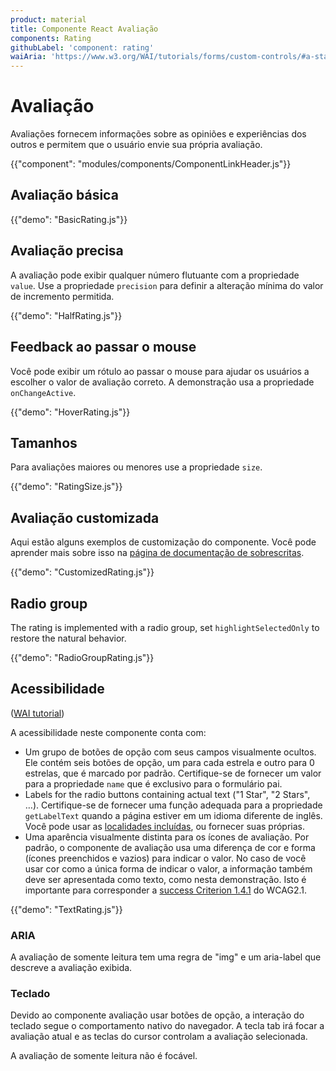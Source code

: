 ```yaml
---
product: material
title: Componente React Avaliação
components: Rating
githubLabel: 'component: rating'
waiAria: 'https://www.w3.org/WAI/tutorials/forms/custom-controls/#a-star-rating'
---
```


# Avaliação

<p class="description">Avaliações fornecem informações sobre as opiniões e experiências dos outros e permitem que o usuário envie sua própria avaliação.</p>

{{"component": "modules/components/ComponentLinkHeader.js"}}

## Avaliação básica

{{"demo": "BasicRating.js"}}

## Avaliação precisa

A avaliação pode exibir qualquer número flutuante com a propriedade `value`. Use a propriedade `precision` para definir a alteração mínima do valor de incremento permitida.

{{"demo": "HalfRating.js"}}

## Feedback ao passar o mouse

Você pode exibir um rótulo ao passar o mouse para ajudar os usuários a escolher o valor de avaliação correto. A demonstração usa a propriedade `onChangeActive`.

{{"demo": "HoverRating.js"}}

## Tamanhos

Para avaliações maiores ou menores use a propriedade `size`.

{{"demo": "RatingSize.js"}}

## Avaliação customizada

Aqui estão alguns exemplos de customização do componente. Você pode aprender mais sobre isso na [página de documentação de sobrescritas](/customization/how-to-customize/).

{{"demo": "CustomizedRating.js"}}

## Radio group

The rating is implemented with a radio group, set `highlightSelectedOnly` to restore the natural behavior.

{{"demo": "RadioGroupRating.js"}}

## Acessibilidade

([WAI tutorial](https://www.w3.org/WAI/tutorials/forms/custom-controls/#a-star-rating))

A acessibilidade neste componente conta com:

- Um grupo de botões de opção com seus campos visualmente ocultos. Ele contém seis botões de opção, um para cada estrela e outro para 0 estrelas, que é marcado por padrão. Certifique-se de fornecer um valor para a propriedade `name` que é exclusivo para o formulário pai.
- Labels for the radio buttons containing actual text ("1 Star", "2 Stars", …). Certifique-se de fornecer uma função adequada para a propriedade `getLabelText` quando a página estiver em um idioma diferente de inglês. Você pode usar as [localidades incluídas](https://material-ui.com/guides/localization/), ou fornecer suas próprias.
- Uma aparência visualmente distinta para os ícones de avaliação. Por padrão, o componente de avaliação usa uma diferença de cor e forma (ícones preenchidos e vazios) para indicar o valor. No caso de você usar cor como a única forma de indicar o valor, a informação também deve ser apresentada como texto, como nesta demonstração. Isto é importante para corresponder a [success Criterion 1.4.1](https://www.w3.org/TR/WCAG21/#use-of-color) do WCAG2.1.

{{"demo": "TextRating.js"}}

### ARIA

A avaliação de somente leitura tem uma regra de "img" e um aria-label que descreve a avaliação exibida.

### Teclado

Devido ao componente avaliação usar botões de opção, a interação do teclado segue o comportamento nativo do navegador. A tecla tab irá focar a avaliação atual e as teclas do cursor controlam a avaliação selecionada.

A avaliação de somente leitura não é focável.
